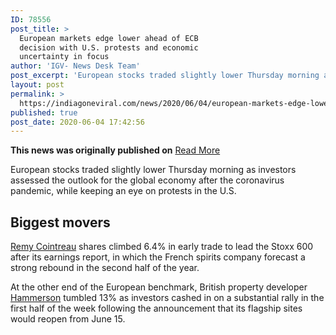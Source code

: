 ```yaml
---
ID: 78556
post_title: >
  European markets edge lower ahead of ECB
  decision with U.S. protests and economic
  uncertainty in focus
author: 'IGV- News Desk Team'
post_excerpt: 'European stocks traded slightly lower Thursday morning as investors assessed the outlook for the global economy after the coronavirus pandemic, while keeping an eye on protests in the U.S.Biggest moversRemy Cointreau shares climbed 6.4% in early trade to lead the Stoxx 600 after its earnings report, in which the French spirits company forecast a strong&hellip;'
layout: post
permalink: >
  https://indiagoneviral.com/news/2020/06/04/european-markets-edge-lower-ahead-of-ecb-decision-with-u-s-protests-and-economic-uncertainty-in-focus/78556/india-gone-viral/
published: true
post_date: 2020-06-04 17:42:56
---
```

<b>This news was originally published on</b> <a href="https://www.cnbc.com/2020/06/04/european-markets-focus-on-us-unrest-and-global-economic-recovery.html" class="button purchase" rel="nofollow noopener noreferrer" target="_blank">Read More</a> <br/><div data-analytics="RegularArticle-articleBody-5-2" data-module="ArticleBody" data-test="articleBody-2" id="RegularArticle-ArticleBody-5"><p>European stocks traded slightly lower Thursday morning as investors assessed the outlook for the global economy after the coronavirus pandemic, while keeping an eye on protests in the U.S.</p><h2>Biggest movers</h2><div><p><a href="http://www.cnbc.com/quotes/?symbol=RCO-FR">Remy Cointreau</a> shares climbed 6.4% in early trade to lead the Stoxx 600 after its earnings report, in which the French spirits company forecast a strong rebound in the second half of the year.</p><p>At the other end of the European benchmark, British property developer <a href="https://www.cnbc.com/quotes/?symbol=HMSO-GB">Hammerson</a> tumbled 13% as investors cashed in on a substantial rally in the first half of the week following the announcement that its flagship sites would reopen from June 15.</p></div></div>